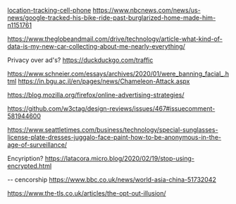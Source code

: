 [location-tracking-cell-phone](https://www.nytimes.com/interactive/2019/12/19/opinion/location-tracking-cell-phone.html)
https://www.nbcnews.com/news/us-news/google-tracked-his-bike-ride-past-burglarized-home-made-him-n1151761

https://www.theglobeandmail.com/drive/technology/article-what-kind-of-data-is-my-new-car-collecting-about-me-nearly-everything/

Privacy over ad's?
https://duckduckgo.com/traffic


https://www.schneier.com/essays/archives/2020/01/were_banning_facial_.html
https://in.bgu.ac.il/en/pages/news/Chameleon-Attack.aspx


https://blog.mozilla.org/firefox/online-advertising-strategies/

https://github.com/w3ctag/design-reviews/issues/467#issuecomment-581944600

https://www.seattletimes.com/business/technology/special-sunglasses-license-plate-dresses-juggalo-face-paint-how-to-be-anonymous-in-the-age-of-surveillance/


Encyription?
https://latacora.micro.blog/2020/02/19/stop-using-encrypted.html


-- cencorship
https://www.bbc.co.uk/news/world-asia-china-51732042


https://www.the-tls.co.uk/articles/the-opt-out-illusion/